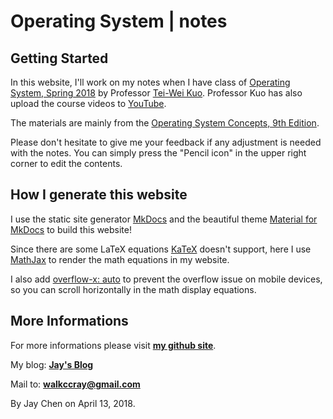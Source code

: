 # Operating System | notes

## Getting Started

In this website, I'll work on my notes when I have class of [Operating System, Spring 2018](http://newslab.csie.ntu.edu.tw/course/OS2018/index.php) by Professor [Tei-Wei Kuo](https://www.csie.ntu.edu.tw/~ktw/eng-index.htm). Professor Kuo has also upload the course videos to [YouTube](https://www.youtube.com/playlist?list=PLco3ZjBUnBUKNn0ANhQ1N7aJbYUmMlgc8).

The materials are mainly from the [Operating System Concepts, 9th Edition](https://www.amazon.com/Operating-System-Concepts-Abraham-Silberschatz-ebook/dp/B00APSZCEQ).

Please don't hesitate to give me your feedback if any adjustment is needed with the notes. You can simply press the "Pencil icon" in the upper right corner to edit the contents.

## How I generate this website

I use the static site generator [MkDocs](http://www.mkdocs.org/) and the beautiful theme [Material for MkDocs](https://squidfunk.github.io/mkdocs-material/) to build this website!

Since there are some LaTeX equations [KaTeX](https://khan.github.io/KaTeX/) doesn't support, here I use [MathJax](https://www.mathjax.org/) to render the math equations in my website.

I also add [overflow-x: auto](https://www.w3schools.com/cssref/css3_pr_overflow-x.asp) to prevent the overflow issue on mobile devices, so you can scroll horizontally in the math display equations.

## More Informations

For more informations please visit [**my github site**](https://github.com/walkccc).

My blog: [**Jay's Blog**](https://walkccc.github.io)

Mail to: [**walkccray@gmail.com**](mailto:walkccray@gmail.com)

By Jay Chen on April 13, 2018.

